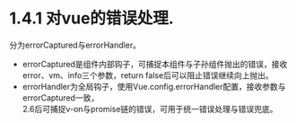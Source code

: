 # 1.4.1 对vue的错误处理.



分为errorCaptured与errorHandler。

- errorCaptured是组件内部钩子，可捕捉本组件与子孙组件抛出的错误，接收error、vm、info三个参数，return false后可以阻止错误继续向上抛出。
- errorHandler为全局钩子，使用Vue.config.errorHandler配置，接收参数与errorCaptured一致，  
  2.6后可捕捉v-on与promise链的错误，可用于统一错误处理与错误兜底。
